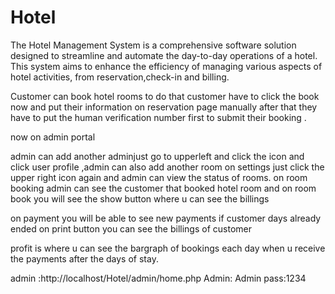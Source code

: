 # Hotel
The Hotel Management System is a comprehensive software solution designed
to streamline and automate the day-to-day operations of a hotel. This system
aims to enhance the efficiency of managing various aspects of hotel activities,
from reservation,check-in and billing.

Customer can book hotel rooms to do that customer have to click the book now and put their information on reservation page manually after that they have to put the human verification number first to submit their booking .

now on admin portal

admin can add another adminjust go to upperleft and click the icon and click user profile ,admin can also add another room on settings just click the upper right icon again and admin can view the status of rooms.
on room booking admin can see the customer that booked hotel room and on room book you will see the show button where u can see the billings

on payment you will be able to see new payments if customer days already ended
on print button you can see the billings of customer

profit is where u can see the bargraph of bookings each day when u receive the payments after the days of stay.

admin :http://localhost/Hotel/admin/home.php
Admin: Admin
pass:1234
